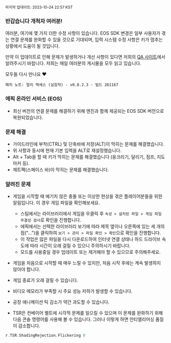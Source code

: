 <sup>마지막 업데이트: 2023-10-24 22:57 KST

### 반갑습니다 개척자 여러분!
여러분, 여기에 몇 가지 더한 수정 사항이 있습니다. EOS SDK 변경은 일부 사용자가 겪는 연결 문제를 완화할 수 있을 것으로 기대되며, 입력 시스템 수정 사항은 키가 멈추는 상황에서 도움이 될 것입니다.

만약 이 업데이트로 인해 문제가 발생하거나 개선 사항이 있다면 저희의 [QA 사이트](https://questions.satisfactorygame.com/)에서 알려주시기 바랍니다. 저희는 매일 여러분의 게시물을 모두 읽고 있습니다.

모두들 다시 만나요 ❤️

```
패치 노트: 얼리 액세스 (실험적) - v0.8.2.3 - 빌드 261167
```

### 에픽 온라인 서비스 (EOS)
- 최신 버전의 연결 문제를 해결하기 위해 엔진과 함께 제공되는 EOS SDK 버전으로 복원되었습니다.

### 문제 해결
- 가이드라인에 부착(CTRL) 및 단축바에 저장(ALT)이 막히는 문제를 해결했습니다.
- 위 사항과 동시에 현재 기본 입력을 ALT로 재설정했습니다.
- Alt + Tab을 할 때 키가 막히는 문제를 해결했습니다 (웅크리기, 달리기, 점프, 지도 마커 등).
- 제트팩(스페이스 바)이 막히는 문제를 해결했습니다.

### 알려진 문제
- 게임을 시작할 때 예기치 않은 충돌 또는 이상한 현상을 겪은 플레이어분들을 위한 알림입니다. 이 경우 게임 파일을 확인해보세요.
  - 스팀에서는 라이브러리에서 게임을 우클릭 후 `속성 > 설치된 파일 > 게임 파일 무결성 검사`로 확인을 진행합니다.
  - 에픽에서는 선택한 라이브러리 보기에 따라 제목 옆이나 오른쪽에 있는 세 개의 점("...")을 클릭하여 `보기 > 관리 > 파일 확인 > 확인`으로 확인을 진행합니다.
  - 이 작업은 많은 파일을 다시 다운로드하여 인터넷 연결 상태나 하드 드라이브 속도에 따라 시간이 오래 걸릴 수 있으니 주의하시기 바랍니다.
  - 모드를 사용중일 경우 업데이트 또는 제거해야 할 수 있으므로 주의해주세요.

- 게임을 처음으로 시작할 때 매우 느릴 수 있지만, 처음 시작 후에는 계속 발생하지 않아야 합니다.
- 게임 종료가 오래 걸릴 수 있습니다.
- 비디오 메모리가 부족할 시 주요 성능 저하가 발생할 수 있습니다.
- 공장 애니메이션 틱 감소가 약간 과도할 수 있습니다.
- TSR은 컨베이어 벨트에 시각적 문제를 일으킬 수 있으며 이 문제를 완화하기 위해 다음 콘솔 명령어를 사용해 볼 수 있습니다. 그러나 이렇게 하면 안티앨리어싱 품질이 감소합니다.
```cpp
r.TSR.ShadingRejection.Flickering 0
```